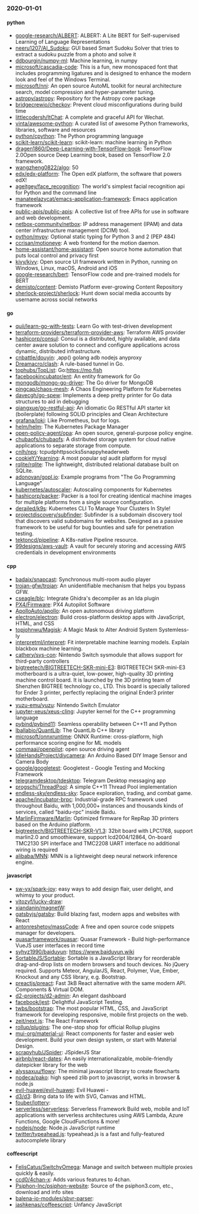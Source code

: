 ### 2020-01-01

#### python
* [google-research/ALBERT](https://github.com/google-research/ALBERT): ALBERT: A Lite BERT for Self-supervised Learning of Language Representations
* [neeru1207/AI_Sudoku](https://github.com/neeru1207/AI_Sudoku): GUI based Smart Sudoku Solver that tries to extract a sudoku puzzle from a photo and solve it
* [ddbourgin/numpy-ml](https://github.com/ddbourgin/numpy-ml): Machine learning, in numpy
* [microsoft/cascadia-code](https://github.com/microsoft/cascadia-code): This is a fun, new monospaced font that includes programming ligatures and is designed to enhance the modern look and feel of the Windows Terminal.
* [microsoft/nni](https://github.com/microsoft/nni): An open source AutoML toolkit for neural architecture search, model compression and hyper-parameter tuning.
* [astropy/astropy](https://github.com/astropy/astropy): Repository for the Astropy core package
* [bridgecrewio/checkov](https://github.com/bridgecrewio/checkov): Prevent cloud misconfigurations during build time
* [littlecodersh/ItChat](https://github.com/littlecodersh/ItChat): A complete and graceful API for Wechat. 
* [vinta/awesome-python](https://github.com/vinta/awesome-python): A curated list of awesome Python frameworks, libraries, software and resources
* [python/cpython](https://github.com/python/cpython): The Python programming language
* [scikit-learn/scikit-learn](https://github.com/scikit-learn/scikit-learn): scikit-learn: machine learning in Python
* [dragen1860/Deep-Learning-with-TensorFlow-book](https://github.com/dragen1860/Deep-Learning-with-TensorFlow-book): TensorFlow 2.0Open source Deep Learning book, based on TensorFlow 2.0 framework.
* [wangzheng0822/algo](https://github.com/wangzheng0822/algo): 50
* [edx/edx-platform](https://github.com/edx/edx-platform): The Open edX platform, the software that powers edX!
* [ageitgey/face_recognition](https://github.com/ageitgey/face_recognition): The world's simplest facial recognition api for Python and the command line
* [manateelazycat/emacs-application-framework](https://github.com/manateelazycat/emacs-application-framework): Emacs application framework
* [public-apis/public-apis](https://github.com/public-apis/public-apis): A collective list of free APIs for use in software and web development.
* [netbox-community/netbox](https://github.com/netbox-community/netbox): IP address management (IPAM) and data center infrastructure management (DCIM) tool.
* [python/mypy](https://github.com/python/mypy): Optional static typing for Python 3 and 2 (PEP 484)
* [ccrisan/motioneye](https://github.com/ccrisan/motioneye): A web frontend for the motion daemon.
* [home-assistant/home-assistant](https://github.com/home-assistant/home-assistant):  Open source home automation that puts local control and privacy first
* [kivy/kivy](https://github.com/kivy/kivy): Open source UI framework written in Python, running on Windows, Linux, macOS, Android and iOS
* [google-research/bert](https://github.com/google-research/bert): TensorFlow code and pre-trained models for BERT
* [demisto/content](https://github.com/demisto/content): Demisto Platform ever-growing Content Repository
* [sherlock-project/sherlock](https://github.com/sherlock-project/sherlock):  Hunt down social media accounts by username across social networks

#### go
* [quii/learn-go-with-tests](https://github.com/quii/learn-go-with-tests): Learn Go with test-driven development
* [terraform-providers/terraform-provider-aws](https://github.com/terraform-providers/terraform-provider-aws): Terraform AWS provider
* [hashicorp/consul](https://github.com/hashicorp/consul): Consul is a distributed, highly available, and data center aware solution to connect and configure applications across dynamic, distributed infrastructure.
* [cnbattle/douyin](https://github.com/cnbattle/douyin): ,app()  golang adb nodejs anyproxy
* [Dreamacro/clash](https://github.com/Dreamacro/clash): A rule-based tunnel in Go.
* [tophubs/TopList](https://github.com/tophubs/TopList): Go:https://mo.fish
* [facebookincubator/ent](https://github.com/facebookincubator/ent): An entity framework for Go
* [mongodb/mongo-go-driver](https://github.com/mongodb/mongo-go-driver): The Go driver for MongoDB
* [pingcap/chaos-mesh](https://github.com/pingcap/chaos-mesh): A Chaos Engineering Platform for Kubernetes
* [davecgh/go-spew](https://github.com/davecgh/go-spew): Implements a deep pretty printer for Go data structures to aid in debugging
* [qiangxue/go-restful-api](https://github.com/qiangxue/go-restful-api): An idiomatic Go RESTful API starter kit (boilerplate) following SOLID principles and Clean Architecture
* [grafana/loki](https://github.com/grafana/loki): Like Prometheus, but for logs.
* [helm/helm](https://github.com/helm/helm): The Kubernetes Package Manager
* [open-policy-agent/opa](https://github.com/open-policy-agent/opa): An open source, general-purpose policy engine.
* [chubaofs/chubaofs](https://github.com/chubaofs/chubaofs): A distributed storage system for cloud native applications to separate storage from compute.
* [cnlh/nps](https://github.com/cnlh/nps): tcpudphttpsocks5snappyheaderweb
* [cookieY/Yearning](https://github.com/cookieY/Yearning): A most popular sql audit platform for mysql
* [rqlite/rqlite](https://github.com/rqlite/rqlite): The lightweight, distributed relational database built on SQLite.
* [adonovan/gopl.io](https://github.com/adonovan/gopl.io): Example programs from "The Go Programming Language"
* [kubernetes/autoscaler](https://github.com/kubernetes/autoscaler): Autoscaling components for Kubernetes
* [hashicorp/packer](https://github.com/hashicorp/packer): Packer is a tool for creating identical machine images for multiple platforms from a single source configuration.
* [derailed/k9s](https://github.com/derailed/k9s):  Kubernetes CLI To Manage Your Clusters In Style!
* [projectdiscovery/subfinder](https://github.com/projectdiscovery/subfinder): Subfinder is a subdomain discovery tool that discovers valid subdomains for websites. Designed as a passive framework to be useful for bug bounties and safe for penetration testing.
* [tektoncd/pipeline](https://github.com/tektoncd/pipeline): A K8s-native Pipeline resource.
* [99designs/aws-vault](https://github.com/99designs/aws-vault): A vault for securely storing and accessing AWS credentials in development environments

#### cpp
* [badaix/snapcast](https://github.com/badaix/snapcast): Synchronous multi-room audio player
* [trojan-gfw/trojan](https://github.com/trojan-gfw/trojan): An unidentifiable mechanism that helps you bypass GFW.
* [cseagle/blc](https://github.com/cseagle/blc): Integrate Ghidra's decompiler as an Ida plugin
* [PX4/Firmware](https://github.com/PX4/Firmware): PX4 Autopilot Software
* [ApolloAuto/apollo](https://github.com/ApolloAuto/apollo): An open autonomous driving platform
* [electron/electron](https://github.com/electron/electron): Build cross-platform desktop apps with JavaScript, HTML, and CSS
* [topjohnwu/Magisk](https://github.com/topjohnwu/Magisk): A Magic Mask to Alter Android System Systemless-ly
* [interpretml/interpret](https://github.com/interpretml/interpret): Fit interpretable machine learning models. Explain blackbox machine learning.
* [cathery/sys-con](https://github.com/cathery/sys-con): Nintendo Switch sysmodule that allows support for third-party controllers
* [bigtreetech/BIGTREETECH-SKR-mini-E3](https://github.com/bigtreetech/BIGTREETECH-SKR-mini-E3): BIGTREETECH SKR-mini-E3 motherboard is a ultra-quiet, low-power, high-quality 3D printing machine control board. It is launched by the 3D printing team of Shenzhen BIGTREE technology co., LTD. This board is specially tailored for Ender 3 printer, perfectly replacing the original Ender3 printer motherboard.
* [yuzu-emu/yuzu](https://github.com/yuzu-emu/yuzu): Nintendo Switch Emulator
* [jupyter-xeus/xeus-cling](https://github.com/jupyter-xeus/xeus-cling): Jupyter kernel for the C++ programming language
* [pybind/pybind11](https://github.com/pybind/pybind11): Seamless operability between C++11 and Python
* [lballabio/QuantLib](https://github.com/lballabio/QuantLib): The QuantLib C++ library
* [microsoft/onnxruntime](https://github.com/microsoft/onnxruntime): ONNX Runtime: cross-platform, high performance scoring engine for ML models
* [commaai/openpilot](https://github.com/commaai/openpilot): open source driving agent
* [IdleHandsProject/diycamera](https://github.com/IdleHandsProject/diycamera): An Arduino Based DIY Image Sensor and Camera Body
* [google/googletest](https://github.com/google/googletest): Googletest - Google Testing and Mocking Framework
* [telegramdesktop/tdesktop](https://github.com/telegramdesktop/tdesktop): Telegram Desktop messaging app
* [progschj/ThreadPool](https://github.com/progschj/ThreadPool): A simple C++11 Thread Pool implementation
* [endless-sky/endless-sky](https://github.com/endless-sky/endless-sky): Space exploration, trading, and combat game.
* [apache/incubator-brpc](https://github.com/apache/incubator-brpc): Industrial-grade RPC framework used throughout Baidu, with 1,000,000+ instances and thousands kinds of services, called "baidu-rpc" inside Baidu.
* [MarlinFirmware/Marlin](https://github.com/MarlinFirmware/Marlin): Optimized firmware for RepRap 3D printers based on the Arduino platform.
* [bigtreetech/BIGTREETECH-SKR-V1.3](https://github.com/bigtreetech/BIGTREETECH-SKR-V1.3): 32bit board with LPC1768, support marlin2.0 and smoothieware, support lcd2004/12864, On-board TMC2130 SPI interface and TMC2208 UART interface no additional wiring is required
* [alibaba/MNN](https://github.com/alibaba/MNN): MNN is a lightweight deep neural network inference engine.

#### javascript
* [sw-yx/spark-joy](https://github.com/sw-yx/spark-joy): easy ways to add design flair, user delight, and whimsy to your product.
* [vitozyf/lucky-draw](https://github.com/vitozyf/lucky-draw): 
* [xiandanin/magnetW](https://github.com/xiandanin/magnetW): 
* [gatsbyjs/gatsby](https://github.com/gatsbyjs/gatsby): Build blazing fast, modern apps and websites with React
* [antonreshetov/massCode](https://github.com/antonreshetov/massCode): A free and open source code snippets manager for developers.
* [quasarframework/quasar](https://github.com/quasarframework/quasar): Quasar Framework - Build high-performance VueJS user interfaces in record time
* [syhyz1990/baiduyun](https://github.com/syhyz1990/baiduyun):   https://www.baiduyun.wiki
* [SortableJS/Sortable](https://github.com/SortableJS/Sortable): Sortable  is a JavaScript library for reorderable drag-and-drop lists on modern browsers and touch devices. No jQuery required. Supports Meteor, AngularJS, React, Polymer, Vue, Ember, Knockout and any CSS library, e.g. Bootstrap.
* [preactjs/preact](https://github.com/preactjs/preact):  Fast 3kB React alternative with the same modern API. Components & Virtual DOM.
* [d2-projects/d2-admin](https://github.com/d2-projects/d2-admin):  An elegant dashboard
* [facebook/jest](https://github.com/facebook/jest): Delightful JavaScript Testing.
* [twbs/bootstrap](https://github.com/twbs/bootstrap): The most popular HTML, CSS, and JavaScript framework for developing responsive, mobile first projects on the web.
* [zeit/next.js](https://github.com/zeit/next.js): The React Framework
* [rollup/plugins](https://github.com/rollup/plugins):  The one-stop shop for official Rollup plugins
* [mui-org/material-ui](https://github.com/mui-org/material-ui): React components for faster and easier web development. Build your own design system, or start with Material Design.
* [scrapyhub/JSpider](https://github.com/scrapyhub/JSpider): JSpiderJS Star
* [airbnb/react-dates](https://github.com/airbnb/react-dates): An easily internationalizable, mobile-friendly datepicker library for the web
* [alyssaxuu/flowy](https://github.com/alyssaxuu/flowy): The minimal javascript library to create flowcharts 
* [nodeca/pako](https://github.com/nodeca/pako): high speed zlib port to javascript, works in browser & node.js
* [evil-huawei/evil-huawei](https://github.com/evil-huawei/evil-huawei): Evil Huawei - 
* [d3/d3](https://github.com/d3/d3): Bring data to life with SVG, Canvas and HTML. 
* [fouber/lottery](https://github.com/fouber/lottery): 
* [serverless/serverless](https://github.com/serverless/serverless): Serverless Framework  Build web, mobile and IoT applications with serverless architectures using AWS Lambda, Azure Functions, Google CloudFunctions & more! 
* [nodejs/node](https://github.com/nodejs/node): Node.js JavaScript runtime 
* [twitter/typeahead.js](https://github.com/twitter/typeahead.js): typeahead.js is a fast and fully-featured autocomplete library

#### coffeescript
* [FelisCatus/SwitchyOmega](https://github.com/FelisCatus/SwitchyOmega): Manage and switch between multiple proxies quickly & easily.
* [ccd0/4chan-x](https://github.com/ccd0/4chan-x): Adds various features to 4chan.
* [Psiphon-Inc/psiphon-website](https://github.com/Psiphon-Inc/psiphon-website): Source of the psiphon3.com, etc., download and info sites
* [balena-io-modules/sbvr-parser](https://github.com/balena-io-modules/sbvr-parser): 
* [jashkenas/coffeescript](https://github.com/jashkenas/coffeescript): Unfancy JavaScript
